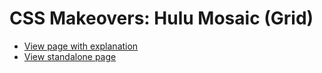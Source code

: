 # CSS Makeovers: Hulu Mosaic (Grid)

* [View page with explanation](https://www.cssmakeovers.com/sites/hulu-grid/)
* [View standalone page](https://www.cssmakeovers.com/sites/hulu-grid/standalone.html)

